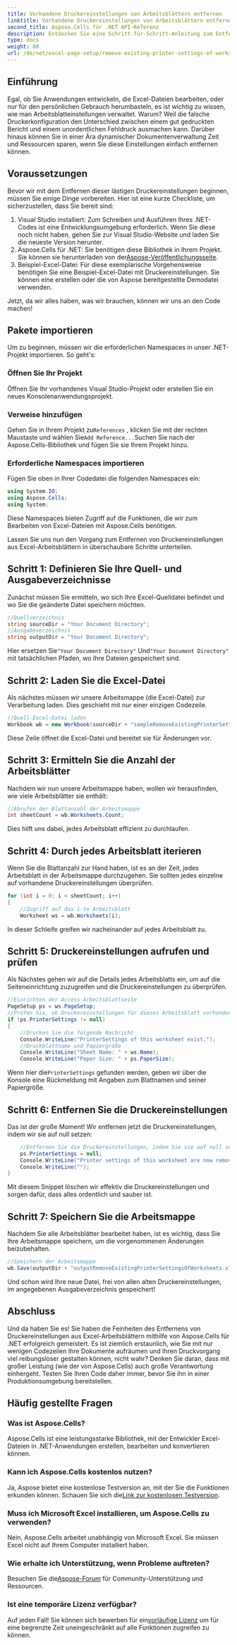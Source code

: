 ```yaml
---
title: Vorhandene Druckereinstellungen von Arbeitsblättern entfernen
linktitle: Vorhandene Druckereinstellungen von Arbeitsblättern entfernen
second_title: Aspose.Cells für .NET API-Referenz
description: Entdecken Sie eine Schritt-für-Schritt-Anleitung zum Entfernen von Druckereinstellungen aus Excel-Arbeitsblättern mit Aspose.Cells für .NET und verbessern Sie so mühelos die Druckqualität Ihres Dokuments.
type: docs
weight: 80
url: /de/net/excel-page-setup/remove-existing-printer-settings-of-worksheets/
---
```

## Einführung

Egal, ob Sie Anwendungen entwickeln, die Excel-Dateien bearbeiten, oder nur für den persönlichen Gebrauch herumbasteln, es ist wichtig zu wissen, wie man Arbeitsblatteinstellungen verwaltet. Warum? Weil die falsche Druckerkonfiguration den Unterschied zwischen einem gut gedruckten Bericht und einem unordentlichen Fehldruck ausmachen kann. Darüber hinaus können Sie in einer Ära dynamischer Dokumentenverwaltung Zeit und Ressourcen sparen, wenn Sie diese Einstellungen einfach entfernen können.

## Voraussetzungen

Bevor wir mit dem Entfernen dieser lästigen Druckereinstellungen beginnen, müssen Sie einige Dinge vorbereiten. Hier ist eine kurze Checkliste, um sicherzustellen, dass Sie bereit sind:

1. Visual Studio installiert: Zum Schreiben und Ausführen Ihres .NET-Codes ist eine Entwicklungsumgebung erforderlich. Wenn Sie diese noch nicht haben, gehen Sie zur Visual Studio-Website und laden Sie die neueste Version herunter.
2.  Aspose.Cells für .NET: Sie benötigen diese Bibliothek in Ihrem Projekt. Sie können sie herunterladen von der[Aspose-Veröffentlichungsseite](https://releases.aspose.com/cells/net/).
3. Beispiel-Excel-Datei: Für diese exemplarische Vorgehensweise benötigen Sie eine Beispiel-Excel-Datei mit Druckereinstellungen. Sie können eine erstellen oder die von Aspose bereitgestellte Demodatei verwenden.

Jetzt, da wir alles haben, was wir brauchen, können wir uns an den Code machen!

## Pakete importieren

Um zu beginnen, müssen wir die erforderlichen Namespaces in unser .NET-Projekt importieren. So geht's:

### Öffnen Sie Ihr Projekt

Öffnen Sie Ihr vorhandenes Visual Studio-Projekt oder erstellen Sie ein neues Konsolenanwendungsprojekt.

### Verweise hinzufügen

 Gehen Sie in Ihrem Projekt zu`References` , klicken Sie mit der rechten Maustaste und wählen Sie`Add Reference...`Suchen Sie nach der Aspose.Cells-Bibliothek und fügen Sie sie Ihrem Projekt hinzu.

### Erforderliche Namespaces importieren

Fügen Sie oben in Ihrer Codedatei die folgenden Namespaces ein:

```csharp
using System.IO;
using Aspose.Cells;
using System;
```

Diese Namespaces bieten Zugriff auf die Funktionen, die wir zum Bearbeiten von Excel-Dateien mit Aspose.Cells benötigen.

Lassen Sie uns nun den Vorgang zum Entfernen von Druckereinstellungen aus Excel-Arbeitsblättern in überschaubare Schritte unterteilen.

## Schritt 1: Definieren Sie Ihre Quell- und Ausgabeverzeichnisse

Zunächst müssen Sie ermitteln, wo sich Ihre Excel-Quelldatei befindet und wo Sie die geänderte Datei speichern möchten.

```csharp
//Quellverzeichnis
string sourceDir = "Your Document Directory";
//Ausgabeverzeichnis
string outputDir = "Your Document Directory";
```

 Hier ersetzen Sie`"Your Document Directory"` Und`"Your Document Directory"` mit tatsächlichen Pfaden, wo Ihre Dateien gespeichert sind.

## Schritt 2: Laden Sie die Excel-Datei

Als nächstes müssen wir unsere Arbeitsmappe (die Excel-Datei) zur Verarbeitung laden. Dies geschieht mit nur einer einzigen Codezeile.

```csharp
//Quell-Excel-Datei laden
Workbook wb = new Workbook(sourceDir + "sampleRemoveExistingPrinterSettingsOfWorksheets.xlsx");
```

Diese Zeile öffnet die Excel-Datei und bereitet sie für Änderungen vor.

## Schritt 3: Ermitteln Sie die Anzahl der Arbeitsblätter

Nachdem wir nun unsere Arbeitsmappe haben, wollen wir herausfinden, wie viele Arbeitsblätter sie enthält:

```csharp
//Abrufen der Blattanzahl der Arbeitsmappe
int sheetCount = wb.Worksheets.Count;
```

Dies hilft uns dabei, jedes Arbeitsblatt effizient zu durchlaufen.

## Schritt 4: Durch jedes Arbeitsblatt iterieren

Wenn Sie die Blattanzahl zur Hand haben, ist es an der Zeit, jedes Arbeitsblatt in der Arbeitsmappe durchzugehen. Sie sollten jedes einzelne auf vorhandene Druckereinstellungen überprüfen.

```csharp
for (int i = 0; i < sheetCount; i++)
{
    //Zugriff auf das i-te Arbeitsblatt
    Worksheet ws = wb.Worksheets[i];
```

In dieser Schleife greifen wir nacheinander auf jedes Arbeitsblatt zu.

## Schritt 5: Druckereinstellungen aufrufen und prüfen

Als Nächstes gehen wir auf die Details jedes Arbeitsblatts ein, um auf die Seiteneinrichtung zuzugreifen und die Druckereinstellungen zu überprüfen.

```csharp
//Einrichten der Access-Arbeitsblattseite
PageSetup ps = ws.PageSetup;
//Prüfen Sie, ob Druckereinstellungen für dieses Arbeitsblatt vorhanden sind
if (ps.PrinterSettings != null)
{
    //Drucken Sie die folgende Nachricht
    Console.WriteLine("PrinterSettings of this worksheet exist.");
    //Druckblattname und Papiergröße
    Console.WriteLine("Sheet Name: " + ws.Name);
    Console.WriteLine("Paper Size: " + ps.PaperSize);
```

 Wenn hier die`PrinterSettings` gefunden werden, geben wir über die Konsole eine Rückmeldung mit Angaben zum Blattnamen und seiner Papiergröße.

## Schritt 6: Entfernen Sie die Druckereinstellungen

Das ist der große Moment! Wir entfernen jetzt die Druckereinstellungen, indem wir sie auf null setzen:

```csharp
    //Entfernen Sie die Druckereinstellungen, indem Sie sie auf null setzen
    ps.PrinterSettings = null;
    Console.WriteLine("Printer settings of this worksheet are now removed by setting it null.");
    Console.WriteLine("");
}
```

Mit diesem Snippet löschen wir effektiv die Druckereinstellungen und sorgen dafür, dass alles ordentlich und sauber ist.

## Schritt 7: Speichern Sie die Arbeitsmappe

Nachdem Sie alle Arbeitsblätter bearbeitet haben, ist es wichtig, dass Sie Ihre Arbeitsmappe speichern, um die vorgenommenen Änderungen beizubehalten.

```csharp
//Speichern der Arbeitsmappe
wb.Save(outputDir + "outputRemoveExistingPrinterSettingsOfWorksheets.xlsx");
```

Und schon wird Ihre neue Datei, frei von allen alten Druckereinstellungen, im angegebenen Ausgabeverzeichnis gespeichert!

## Abschluss

Und da haben Sie es! Sie haben die Feinheiten des Entfernens von Druckereinstellungen aus Excel-Arbeitsblättern mithilfe von Aspose.Cells für .NET erfolgreich gemeistert. Es ist ziemlich erstaunlich, wie Sie mit nur wenigen Codezeilen Ihre Dokumente aufräumen und Ihren Druckvorgang viel reibungsloser gestalten können, nicht wahr? Denken Sie daran, dass mit großer Leistung (wie der von Aspose.Cells) auch große Verantwortung einhergeht. Testen Sie Ihren Code daher immer, bevor Sie ihn in einer Produktionsumgebung bereitstellen.

## Häufig gestellte Fragen

### Was ist Aspose.Cells?  
Aspose.Cells ist eine leistungsstarke Bibliothek, mit der Entwickler Excel-Dateien in .NET-Anwendungen erstellen, bearbeiten und konvertieren können.

### Kann ich Aspose.Cells kostenlos nutzen?  
Ja, Aspose bietet eine kostenlose Testversion an, mit der Sie die Funktionen erkunden können. Schauen Sie sich die[Link zur kostenlosen Testversion](https://releases.aspose.com/).

### Muss ich Microsoft Excel installieren, um Aspose.Cells zu verwenden?  
Nein, Aspose.Cells arbeitet unabhängig von Microsoft Excel. Sie müssen Excel nicht auf Ihrem Computer installiert haben.

### Wie erhalte ich Unterstützung, wenn Probleme auftreten?  
 Besuchen Sie die[Aspose-Forum](https://forum.aspose.com/c/cells/9) für Community-Unterstützung und Ressourcen.

### Ist eine temporäre Lizenz verfügbar?  
 Auf jeden Fall! Sie können sich bewerben für ein[vorläufige Lizenz](https://purchase.aspose.com/temporary-license/) um für eine begrenzte Zeit uneingeschränkt auf alle Funktionen zugreifen zu können.
